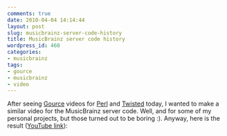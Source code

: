 ```yaml
---
comments: true
date: 2010-04-04 14:14:44
layout: post
slug: musicbrainz-server-code-history
title: MusicBrainz server code history
wordpress_id: 460
categories:
- musicbrainz
tags:
- gource
- musicbrainz
- video
---
```


After seeing [Gource](http://code.google.com/p/gource/) videos for [Perl](http://www.youtube.com/watch?v=jl9HVEJl_-w) and [Twisted](http://vimeo.com/10661539) today, I wanted to make a similar video for the MusicBrainz server code. Well, and for some of my personal projects, but those turned out to be boring :). Anyway, here is the result ([YouTube link](http://www.youtube.com/watch?v=EGe2MyaLNzE)):


